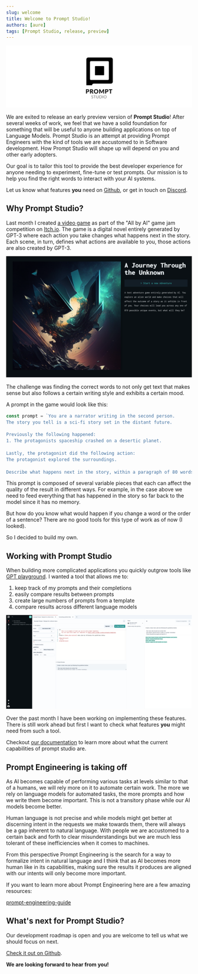 ```yaml
---
slug: welcome
title: Welcome to Prompt Studio!
authors: [aure]
tags: [Prompt Studio, release, preview]
---
```


![PromptStudioBanner](./Banner.png)

We are exited to release an early preview version of **Prompt Studio**! After several weeks of work, we feel that we have a solid foundation for something that will be useful to anyone building applications on top of Language Models. Prompt Studio is an attempt at providing Prompt Engineers with the kind of tools we are accustomed to in Software development. How Prompt Studio will shape up will depend on you and other early adopters.

Our goal is to tailor this tool to provide the best developer experience for anyone needing to experiment, fine-tune or test prompts. Our mission is to help you find the right words to interact with your AI systems.

Let us know what features **you** need on [Github](https://github.com/pufflyai/prompt-studio-docs/discussions/categories/ideas), or get in touch on [Discord](https://discord.gg/3RxwUEk8fW).

## Why Prompt Studio?

Last month I created [a video game](https://au-re.itch.io/a-journey-through-the-unknown) as part of the "All by AI" game jam competition on [Itch.io](https://itch.io/jam/allbyai). The game is a digital novel entirely generated by GPT-3 where each action you take changes what happens next in the story. Each scene, in turn, defines what actions are available to you, those actions are also created by GPT-3.

![AJTU](./AJTU.png)

The challenge was finding the correct words to not only get text that makes sense but also follows a certain writing style and exhibits a certain mood.

A prompt in the game would look like this:

```js
const prompt = `You are a narrator writing in the second person.
The story you tell is a sci-fi story set in the distant future.

Previously the following happened:
1. The protagonists spaceship crashed on a desertic planet.

Lastly, the protagonist did the following action:
The protagonist explored the surroundings.

Describe what happens next in the story, within a paragraph of 80 words or less.`;
```

This prompt is composed of several variable pieces that each can affect the quality of the result in different ways. For example, in the case above we need to feed everything that has happened in the story so far back to the model since it has no memory.

But how do you know what would happen if you change a word or the order of a sentence? There are no good tools for this type of work as of now (I looked).

So I decided to build my own.

## Working with Prompt Studio

When building more complicated applications you quickly outgrow tools like [GPT playground](https://platform.openai.com/playground). I wanted a tool that allows me to:

1. keep track of my prompts and their completions
2. easily compare results between prompts
3. create large numbers of prompts from a template
4. compare results across different language models

![PromptStudioScreenshot](./overview.png)

Over the past month I have been working on implementing these features. There is still work ahead but first I want to check what features **you** might need from such a tool.

Checkout [our documentation](https://docs.prompt.studio) to learn more about what the current capabilities of prompt studio are.

## Prompt Engineering is taking off

As AI becomes capable of performing various tasks at levels similar to that of a humans, we will rely more on it to automate certain work. The more we rely on language models for automated tasks, the more prompts and how we write them become important. This is not a transitory phase while our AI models become better.

Human language is not precise and while models might get better at discerning intent in the requests we make towards them, there will always be a gap inherent to natural language. With people we are accustomed to a certain back and forth to clear misunderstandings but we are much less tolerant of these inefficiencies when it comes to machines.

From this perspective Prompt Engineering is the search for a way to formalize intent in natural language and I think that as AI becomes more human like in its capabilities, making sure the results it produces are aligned with our intents will only become more important.

If you want to learn more about Prompt Engineering here are a few amazing resources:

[prompt-engineering-guide](https://github.com/dair-ai/Prompt-Engineering-Guide)

## What's next for Prompt Studio?

Our development roadmap is open and you are welcome to tell us what we should focus on next.

[Check it out on Github](https://github.com/orgs/pufflyai/projects/6/views/4).

**We are looking forward to hear from you!**

